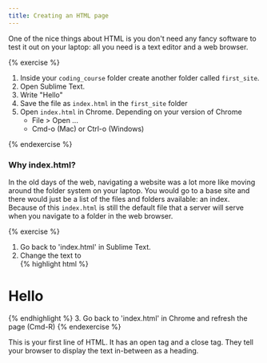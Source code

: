 ```yaml
---
title: Creating an HTML page
---
```


One of the nice things about HTML is you don't need any fancy software to test it out on your laptop: all you need is a text editor and a web browser.

{% exercise %}  
1. Inside your `coding_course` folder create another folder called `first_site`.  
2. Open Sublime Text.  
3. Write "Hello"  
4. Save the file as `index.html` in the `first_site` folder  
5. Open `index.html` in Chrome. Depending on your version of Chrome  
    * File > Open ...  
    * Cmd-o (Mac) or Ctrl-o (Windows)  

{% endexercise %}

### Why index.html?

In the old days of the web, navigating a website was a lot more like moving around the folder system on your laptop. You would go to a base site and there would just be a list of the files and folders available: an index. Because of this `index.html` is still the default file that a server will serve when you navigate to a folder in the web browser. 

{% exercise %}  
1. Go back to 'index.html' in Sublime Text.  
2. Change the text to  
{% highlight html %}
<h1>Hello</h1>
{% endhighlight %}
3. Go back to 'index.html' in Chrome and refresh the page (Cmd-R)
{% endexercise %}

This is your first line of HTML. It has an open tag and a close tag. They tell your browser to display the text in-between as a heading.
